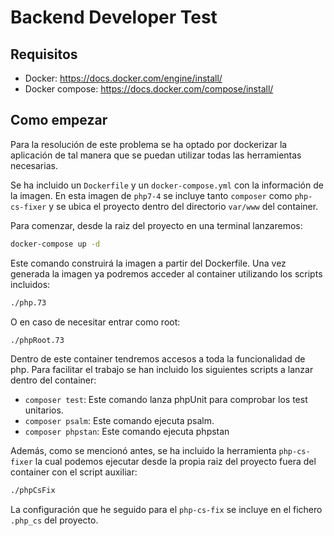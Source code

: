# Backend Developer Test

## Requisitos
* Docker: https://docs.docker.com/engine/install/
* Docker compose: https://docs.docker.com/compose/install/

## Como empezar
Para la resolución de este problema se ha optado por dockerizar la aplicación de tal manera que se puedan utilizar todas
las herramientas necesarias.

Se ha incluido un `Dockerfile` y un `docker-compose.yml` con la información de la imagen. En esta imagen de `php7-4` se
incluye tanto `composer` como `php-cs-fixer` y se ubica el proyecto dentro del directorio `var/www` del container.

Para comenzar, desde la raiz del proyecto en una terminal lanzaremos:

```sh
docker-compose up -d
```

Este comando construirá la imagen a partir del Dockerfile. Una vez generada la imagen ya podremos acceder al container
utilizando los scripts incluidos:

```sh
./php.73
```

O en caso de necesitar entrar como root:
```sh
./phpRoot.73
```

Dentro de este container tendremos accesos a toda la funcionalidad de php. Para facilitar el trabajo se han incluido
los siguientes scripts a lanzar dentro del container:

* `composer test`: Este comando lanza phpUnit para comprobar los test unitarios.
* `composer psalm`: Este comando ejecuta psalm.
* `composer phpstan`: Este comando ejecuta phpstan

Además, como se mencionó antes, se ha incluido la herramienta `php-cs-fixer` la cual podemos ejecutar desde la propia
raiz del proyecto fuera del container con el script auxiliar:
```sh
./phpCsFix
```

La configuración que he seguido para el `php-cs-fix` se incluye en el fichero `.php_cs` del proyecto.

